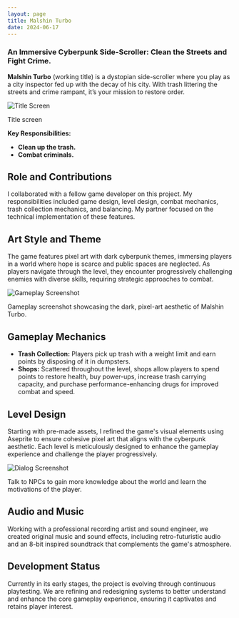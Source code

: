 ```yaml
---
layout: page
title: Malshin Turbo
date: 2024-06-17
---
```


### An Immersive Cyberpunk Side-Scroller: Clean the Streets and Fight Crime.

**Malshin Turbo** (working title) is a dystopian side-scroller where you play as a city inspector fed up with the decay of his city. With trash littering the streets and crime rampant, it’s your mission to restore order.

<div class="image-with-caption">
  <img src="malshin-turbo-title-screen.png" alt="Title Screen">
  <p class="caption">Title screen</p>
</div>

**Key Responsibilities:**
- **Clean up the trash.**
- **Combat criminals.**

## Role and Contributions
I collaborated with a fellow game developer on this project. My responsibilities included game design, level design, combat mechanics, trash collection mechanics, and balancing. My partner focused on the technical implementation of these features.

## Art Style and Theme
The game features pixel art with dark cyberpunk themes, immersing players in a world where hope is scarce and public spaces are neglected. As players navigate through the level, they encounter progressively challenging enemies with diverse skills, requiring strategic approaches to combat.

<div class="image-with-caption">
  <img src="malshin-turbo-screenshot-2.png" alt="Gameplay Screenshot">
  <p class="caption">Gameplay screenshot showcasing the dark, pixel-art aesthetic of Malshin Turbo.</p>
</div>

## Gameplay Mechanics

- **Trash Collection:** Players pick up trash with a weight limit and earn points by disposing of it in dumpsters.
- **Shops:** Scattered throughout the level, shops allow players to spend points to restore health, buy power-ups, increase trash carrying capacity, and purchase performance-enhancing drugs for improved combat and speed.

## Level Design
Starting with pre-made assets, I refined the game's visual elements using Aseprite to ensure cohesive pixel art that aligns with the cyberpunk aesthetic. Each level is meticulously designed to enhance the gameplay experience and challenge the player progressively.

<div class="image-with-caption">
  <img src="malshin-turbo-screenshot-4.png" alt="Dialog Screenshot">
  <p class="caption">Talk to NPCs to gain more knowledge about the world and learn the motivations of the player.</p>
</div>

## Audio and Music
Working with a professional recording artist and sound engineer, we created original music and sound effects, including retro-futuristic audio and an 8-bit inspired soundtrack that complements the game's atmosphere.

## Development Status
Currently in its early stages, the project is evolving through continuous playtesting. We are refining and redesigning systems to better understand and enhance the core gameplay experience, ensuring it captivates and retains player interest.
